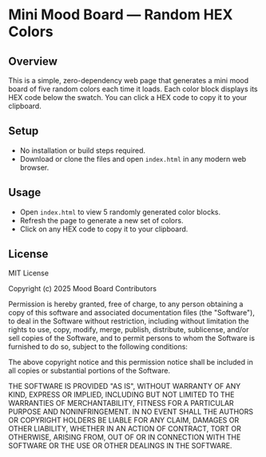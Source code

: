 # Mini Mood Board — Random HEX Colors

## Overview
This is a simple, zero-dependency web page that generates a mini mood board of five random colors each time it loads. Each color block displays its HEX code below the swatch. You can click a HEX code to copy it to your clipboard.

## Setup
- No installation or build steps required.
- Download or clone the files and open `index.html` in any modern web browser.

## Usage
- Open `index.html` to view 5 randomly generated color blocks.
- Refresh the page to generate a new set of colors.
- Click on any HEX code to copy it to your clipboard.

## License
MIT License

Copyright (c) 2025 Mood Board Contributors

Permission is hereby granted, free of charge, to any person obtaining a copy of this software and associated documentation files (the "Software"), to deal in the Software without restriction, including without limitation the rights to use, copy, modify, merge, publish, distribute, sublicense, and/or sell copies of the Software, and to permit persons to whom the Software is furnished to do so, subject to the following conditions:

The above copyright notice and this permission notice shall be included in all copies or substantial portions of the Software.

THE SOFTWARE IS PROVIDED "AS IS", WITHOUT WARRANTY OF ANY KIND, EXPRESS OR IMPLIED, INCLUDING BUT NOT LIMITED TO THE WARRANTIES OF MERCHANTABILITY, FITNESS FOR A PARTICULAR PURPOSE AND NONINFRINGEMENT. IN NO EVENT SHALL THE AUTHORS OR COPYRIGHT HOLDERS BE LIABLE FOR ANY CLAIM, DAMAGES OR OTHER LIABILITY, WHETHER IN AN ACTION OF CONTRACT, TORT OR OTHERWISE, ARISING FROM, OUT OF OR IN CONNECTION WITH THE SOFTWARE OR THE USE OR OTHER DEALINGS IN THE SOFTWARE.